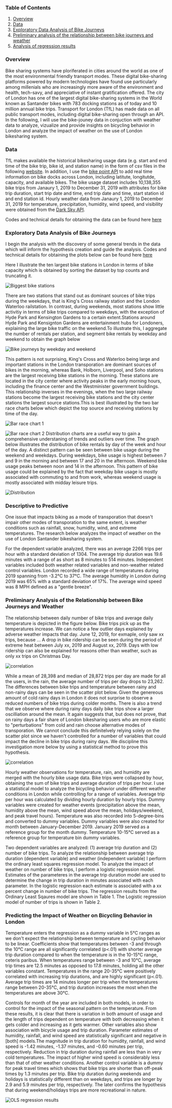 ### Table of Contents  
1. [Overview](#overview) 
2. [Data](#data) 
3. [Exploratory Data Analysis of Bike Journeys](#exploratory)
4. [Preliminary analysis of the relationship between bike journeys and weather](#Preliminary)
5. [Analysis of regression results](#Analysis)

<a name="overview"></a>
### Overview

  Bike sharing systems have ploriferated in cities around the world as one of the most environmental friendly transport modes. These digital bike-sharing platforms powered by modern technologies have found use particularly among millenials who are increasingly more aware of the environment and health,  tech-savy, and appreciative of instant gratification offered. The city of London has one of the largest digital bike-sharing systems in the World known as Santander bikes with 783 docking stations as of today and 10 million annual bike trips. Transport for London (TfL) has made data on all public transport modes, including digital bike-sharing open through an API. In the following, I will use the bike-jouney data in conjuction with weather data to analyze, vizualize and provide insights on bicycling behavior in London and analyze the impact of weather on the use of London bikesharing system. 

<a name="data"></a>
### Data

  TfL makes available the historical bikesharing usage data (e.g. start and end time of the bike trip, bike id, and station name) in the form of csv files in the following [website](https://cycling.data.tfl.gov.uk). In addition, I use the [bike point API](https://api.tfl.gov.uk/swagger/ui/index.html?url=/swagger/docs/v1#!/BikePoint/BikePoint_GetAll) to add real time information on bike docks across London, including latitute, longitutde, capacity, and available bikes. The bike usage dataset includes 10,138,355 bike trips from Janaury 1, 2019 to December 31, 2019 with attributes for bike trip duration, start trip date and time, end trip date and time, start station id and end station id. Hourly weather data from Janaury 1, 2019 to December 31, 2019 for temperature, precipitation, humidity, wind speed, and visibility were obtained from the [Dark Sky API](https://darksky.net/dev/account).
  
Codes and technical details for obtaining the data can be found here [here](https://github.com/albagjonbalajdc/A-model-of-bike-journeys-and-weather/blob/master/Preparing%20the%20data.ipynb)

<a name="exploratory"></a>
### Exploratory Data Analysis of Bike Journeys

I begin the analysis with the discovery of some general trends in the data which will inform the hypothesis creation and guide the analysis. Codes and technical details for obtaining the plots below can be found here [here]()

  Here I illustrate the ten largest bike stations in London in terms of bike capacity which is obtained by sorting the dataset by top counts and truncating it.

![Biggest bike stations](https://github.com/albagjonbalajdc/Modeling-bike-journeys-and-weather-in-London/blob/master/Unknown-2.png)

There are two stations that stand out as dominant sources of bike trips during the weekdays, that is King's Cross railway station and the London Waterloo railstation. In contrast, during weekends, most stations show little activitiy in terms of bike trips compared to weekdays, with the exception of Hyde Park and Kensington Gardens to a certain extent.Stations around Hyde Park and Kensignton Gardens are entertainment hubs for Londoners, explaining the large bike traffic on the weekend.To illustrate this, I aggregate the number of rentals per station, and segment bike rentals by weekday and weekend to obtain the graph below

![Bike journeys by weekday and weekend](https://github.com/albagjonbalajdc/Modeling-bike-journeys-and-weather-in-London/blob/master/bike%20trips%20by%20weekday%20and%20weekend.png)

This pattern is not surprising, King's Cross and Waterloo being large and important stations in the London transporation are dominant sources of bikes in the morning, whereas Bank, Holborn, Liverpool, and Soho stations are the largest receiving bike stations in the morning. These stations are located in the city center where activity peaks in the early morning hours, including the finance center and the Westminister government buildings. This relationship inverses in the evenings, when the two large railway stations become the largest receiving bike stations and the city center stations the largest source stations.This is best illustrated by the two bar race charts below which depict the top source and receiving stations by time of the day. 

![Bar race chart 1](https://github.com/albagjonbalajdc/Modeling-bike-journeys-and-weather-in-London/blob/master/animation.gif)

![Bar race chart 2](https://github.com/albagjonbalajdc/Modeling-bike-journeys-and-weather-in-London/blob/master/animation2.gif)
Distribution charts are a useful way to gain a comprehensive understaning of trends and outliers over time. The  graph below illustrates the distribution of bike rentals by day of the week and hour of the day. A distinct pattern can be seen between bike usage during the weekend and weekdays. During  weekdays, bike usage is highest between 7 and 9 in the morning and between 17 and 20 in the afternoon. Weekend bike usage peaks between noon and 14 in the afternoon. This pattern of bike usage could be explained by the fact that weekday bike usage is mostly associated with commuting to and from work, whereas weekend usage is mostly associated with midday leisure trips.   

![Distribution](https://github.com/albagjonbalajdc/Modeling-bike-journeys-and-weather-in-London/blob/master/distribution_bike_trips.png)

### Descriptive to Predictive

One issue that impacts biking as a mode of transporation that doesn't impair other modes of transporation to the same extent, is weather conditions such as rainfall, snow, humidity, wind, and extreme temperatures. The research below analyzes the impact of weather on the use of London Santander bikesharing system. 

For the dependent variable analyzed, there was an average 2266 trips per hour with a standard deviation of 1304. The average trip duration was 19.6 minutes with a range of as short as 8 minutes to 514 minutes. Independent variables included both weather related variables and non-weather related control variables. London recorded a wide range of temperatures during 2019 spanning from -3.2°C to 37°C. The average humidity in London during 2019 was 65% with a standard deviation of 17%. The average wind speed was 8 MPH defined as a "gentle breeze".

<a name="Preliminary"></a>
### Preliminary Analysis of the Relationship between Bike Journeys and Weather 

The relationship between daily number of bike trips and average daily temperature is depicted in the figure below. Bike trips pick up as the temperatures increase. We can notice a few outlier days explained by adverse weather impacts that day. June 12, 2019, for exmaple, only saw xx trips, because ... A drop in bike ridership can be seen during the period of extreme heat between July xx, 2019 and August xx, 2019. Days with low ridership can also be explained for reasons other than weather, such as only xx trips on Christmas Day.  

![correlation](https://github.com/albagjonbalajdc/Modeling-bike-journeys-and-weather-in-London/blob/master/relationship%20between%20bike%20usage%20and%20temperature.png)

While a mean of 28,398 and median of 28,872 trips per day are made for all the users, in the rain, the average number of trips per day drops to 23,262. The differences between bike trips and temperature between rainy and non-rainy days can be seen in the scatter plot below. Given the genereous amount of cold rainy days in London it does not surprise to observe a reduced numbers of bike trips during colder months. There is also a trend that we observe where during rainy days daily bike trips show a larger oscilliation around the mean. It again suggests that, but does not prove, that on rainy days a fair share of London bikesharing users who are more elastic to "perturbations" from cold and rain choose alternative modes of transporation. We cannot conclude this definitelvely relying solely on the scatter plot since we haven't controlled for a number of variables that could impact the decline in bike trips during rainy days. We discipline this investigation more below by using a statistical method to prove this hypothesis. 

![correlation](https://github.com/albagjonbalajdc/Modeling-bike-journeys-and-weather-in-London/blob/master/scatterplot.png)

Hourly weather observations for temperature, rain, and humidity are merged with the hourly bike usage data. Bike trips were collapsed by hour, obtaining the sum of bike trips and average duration of trips per hour. I use a statistical model to analyze the bicycling behavior under different weather conditions in London while controlling for a range of variables. Average trip per hour was calculated by dividing hourly duration by hourly trips. Dummy variables were created for weather events (precipitation above the mean, humidity above the mean, wind speed above the mean, holidays/weekend, and peak travel hours). Temperature was also recorded into 5-degree-bins and converted to dummy variables. Dummy variables were also created for month between January-December 2019. January 2019 served as a reference group for the month dummy. Temperature 10-15°C served as a reference group for temperature bin dummy variables.
  
Two dependent variables are analyzed: (1) average trip duration and (2) number of bike trips. To analyze the relationship between average trip duration (dependent variable) and weather (independent variable) I perform the ordinary least squares regression model. To analyze the impact of weather on number of bike trips, I perform a logistic regression model. Estimates of the parameteres in the average trip duration model are used to determine the change in trip duration in minutes associated with each parameter. In the logistic regression each estimate is associated with a xx percent change in number of bike trips. The regression results from the Ordinary Least Sqaures model are shown in Table 1. The Logistic regression model of number of trips is shown in Table 2. 

<a name="Analysis"></a>
### Predicting the Impact of Weather on Bicycling Behavior in London

Temperature enters the regression as a dummy variable in 5°C ranges as we don't expect the relationship between temperature and cycling behavior to be linear. Coefficients show that temperatures between -3 and through the 10°C range are all significantly correlated (p<.01) with shorter average trip duration compared to when the temperature is in the 10-15°C range, ceteris paribus. When temperatures range between -3 and 10°C, average trip times are 12.5 minutes as opposed to 17.8 minutes, holding all the other variables constant. Temperatures in the range 20-35°C were positively correlated with increasing trip durations, and are highly significant (p<.01). Average trip times are 14 minutes longer per trip when the temperatures range between 20-35°C, and trip duration increases the most when the temperatures are above 30°C.

Controls for month of the year are included in both models, in order to control for the impact of the seasonal pattern on the temperature. From these results, it is clear that there is variation in both amount of usage and the length of trips dependent on temperature with both decreasing when it gets colder and increasing as it gets warmer. Other variables also show association with bicycle usage and trip duration. Parameter estimates of humidity, rainfall, and wind speed are statistically significant and negative in [both] models.The magnitude in trip duration for humidity, rainfall, and wind speed is -1.42 minutes, -1.37 minutes, and -0.60 minutes per trip, respectively. Reduction in trip duration during rainfall are  less than in very cold temperatures. The impact of higher wind speed is considerably less than that of other weather conditions. Another control variable is a dummy for peak travel times which shows that bike trips are shorter than off-peak times by 1.3 minutes per trip. Bike trip duration during weekends and holidays is statistically different than on weekdays, and trips are longer by 2.9 and 5.9 minutes per trip, respectively. The later confirms the hypothesis that during weekend/holidays trips are more recreational in nature.

![OLS regression results](https://github.com/albagjonbalajdc/A-model-of-bike-journeys-and-weather/blob/master/Plots/OLS%20regression%20results.png)
